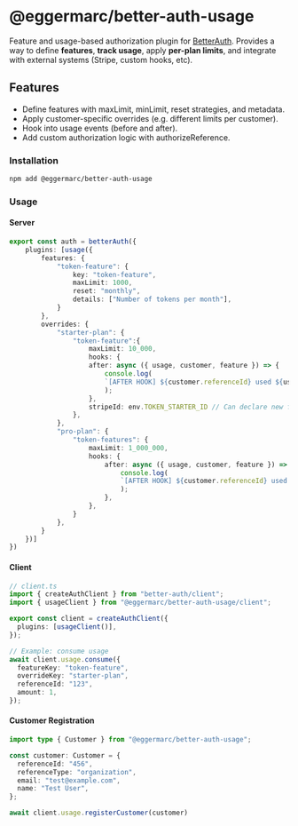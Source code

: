 # @eggermarc/better-auth-usage

Feature and usage-based authorization plugin for [BetterAuth](https://www.better-auth.com/). Provides a way to define **features**, **track usage**, apply **per-plan limits**, and integrate with external systems (Stripe, custom hooks, etc).

## Features

- Define features with maxLimit, minLimit, reset strategies, and metadata.
- Apply customer-specific overrides (e.g. different limits per customer).
- Hook into usage events (before and after).
- Add custom authorization logic with authorizeReference.

### Installation
```bash
npm add @eggermarc/better-auth-usage
```

### Usage
#### Server
```ts
export const auth = betterAuth({
    plugins: [usage({
        features: {
            "token-feature": {
                key: "token-feature",
                maxLimit: 1000,
                reset: "monthly",
                details: ["Number of tokens per month"],
            }
        },
        overrides: {
            "starter-plan": {
                "token-feature":{ 
                    maxLimit: 10_000,
                    hooks: {
                    after: async ({ usage, customer, feature }) => {
                        console.log(
                        `[AFTER HOOK] ${customer.referenceId} used ${usage.amount} of ${feature.key}`
                        );
                    },
                    stripeId: env.TOKEN_STARTER_ID // Can declare new fields
                },
            },
            "pro-plan": {
                "token-features": {
                    maxLimit: 1_000_000,
                    hooks: {
                        after: async ({ usage, customer, feature }) => {
                            console.log(
                            `[AFTER HOOK] ${customer.referenceId} used ${usage.amount} of ${feature.key}`
                            );
                        },
                    },
                }
            },
        }
    })]
})
```
#### Client
```ts
// client.ts
import { createAuthClient } from "better-auth/client";
import { usageClient } from "@eggermarc/better-auth-usage/client";

export const client = createAuthClient({
  plugins: [usageClient()],
});

// Example: consume usage
await client.usage.consume({
  featureKey: "token-feature",
  overrideKey: "starter-plan",
  referenceId: "123",
  amount: 1,
});
```
#### Customer Registration
```ts
import type { Customer } from "@eggermarc/better-auth-usage";

const customer: Customer = {
  referenceId: "456",
  referenceType: "organization",
  email: "test@example.com",
  name: "Test User",
};

await client.usage.registerCustomer(customer)
```
